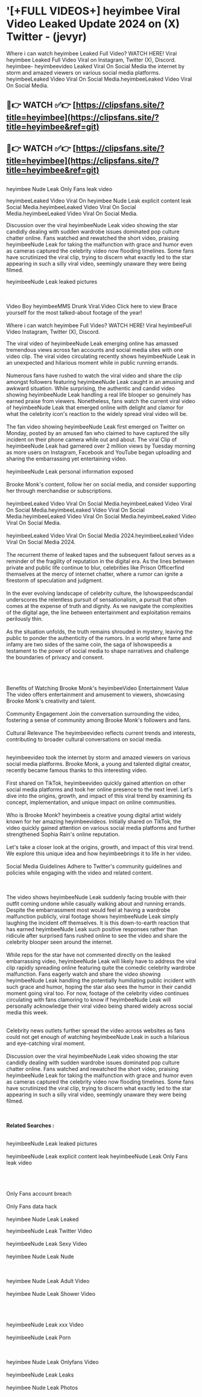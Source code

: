 #  '[+FULL VIDEOS+] heyimbee Viral Video Leaked Update 2024 on (X) Twitter - (jevyr)

Where i can watch heyimbee Leaked Full Video? WATCH HERE! Viral heyimbee Leaked Full Video Viral on Instagram, Twitter (X), Discord.
heyimbee- heyimbeevideo Leaked Viral On Social Media the internet by storm and amazed viewers on various social media platforms.
heyimbeeLeaked Video Viral On Social Media.heyimbeeLeaked Video Viral On Social Media.




## 🔴👉 WATCH ✅👉 [https://clipsfans.site/?title=heyimbee](https://clipsfans.site/?title=heyimbee&ref=git)


## 🔴👉 WATCH ✅👉 [https://clipsfans.site/?title=heyimbee](https://clipsfans.site/?title=heyimbee&ref=git)
##


heyimbee Nude Leak Only Fans leak video 


heyimbeeLeaked Video Viral On  heyimbee Nude Leak explicit content leak Social Media.heyimbeeLeaked Video Viral On Social Media.heyimbeeLeaked Video Viral On Social Media.



Discussion over the viral heyimbeeNude Leak video showing the star candidly dealing with sudden wardrobe issues dominated pop culture chatter online. Fans watched and rewatched the short video, praising heyimbeeNude Leak for taking the malfunction with grace and humor even as cameras captured the celebrity video now flooding timelines. Some fans have scrutinized the viral clip, trying to discern what exactly led to the star appearing in such a silly viral video, seemingly unaware they were being filmed.


heyimbeeNude Leak leaked pictures


  <br>

  <br>
Video Boy heyimbeeMMS Drunk Viral.Video Click here to view Brace yourself for the most talked-about footage of the year!
<br><br>
Where i can watch heyimbee Full Video? WATCH HERE! Viral heyimbeeFull Video Instagram, Twitter (X), Discord.

The viral video of heyimbeeNude Leak emerging online has amassed tremendous views across fan accounts and social media sites with one video clip. The viral video circulating recently shows heyimbeeNude Leak in an unexpected and hilarious moment while in public running errands.
<br><br>
Numerous fans have rushed to watch the viral video and share the clip amongst followers featuring heyimbeeNude Leak caught in an amusing and awkward situation. While surprising, the authentic and candid video showing heyimbeeNude Leak handling a real life blooper so genuinely has earned praise from viewers. Nonetheless, fans watch the current viral video of heyimbeeNude Leak that emerged online with delight and clamor for what the celebrity icon's reaction to the widely spread viral video will be.
<br><br>
The fan video showing heyimbeeNude Leak first emerged on Twitter on Monday, posted by an amused fan who claimed to have captured the silly incident on their phone camera while out and about. The viral Clip of heyimbeeNude Leak had garnered over 2 million views by Tuesday morning as more users on Instagram, Facebook and YouTube began uploading and sharing the embarrassing yet entertaining video.
<br><br>
heyimbeeNude Leak personal information exposed
<br><br>
Brooke Monk's content, follow her on social media, and consider supporting her through merchandise or subscriptions.
<br><br>
heyimbeeLeaked Video Viral On Social Media.heyimbeeLeaked Video Viral On Social Media.heyimbeeLeaked Video Viral On Social Media.heyimbeeLeaked Video Viral On Social Media.heyimbeeLeaked Video Viral On Social Media.
<br><br>
heyimbeeLeaked Video Viral On Social Media 2024.heyimbeeLeaked Video Viral On Social Media 2024.
<br><br>
The recurrent theme of leaked tapes and the subsequent fallout serves as a reminder of the fragility of reputation in the digital era. As the lines between private and public life continue to blur, celebrities like Prison Officerfind themselves at the mercy of internet chatter, where a rumor can ignite a firestorm of speculation and judgment.
<br><br>
In the ever evolving landscape of celebrity culture, the Ishowspeedscandal underscores the relentless pursuit of sensationalism, a pursuit that often comes at the expense of truth and dignity. As we navigate the complexities of the digital age, the line between entertainment and exploitation remains perilously thin.
<br><br>
As the situation unfolds, the truth remains shrouded in mystery, leaving the public to ponder the authenticity of the rumors. In a world where fame and infamy are two sides of the same coin, the saga of Ishowspeedis a testament to the power of social media to shape narratives and challenge the boundaries of privacy and consent.
<br><br>

<br><br>
Benefits of Watching Brooke Monk's heyimbeeVideo Entertainment Value The video offers entertainment and amusement to viewers, showcasing Brooke Monk's creativity and talent.
<br><br>
Community Engagement Join the conversation surrounding the video, fostering a sense of community among Brooke Monk's followers and fans.
<br><br>
Cultural Relevance The heyimbeevideo reflects current trends and interests, contributing to broader cultural conversations on social media.
<br><br>


heyimbeevideo took the internet by storm and amazed viewers on various social media platforms. Brooke Monk, a young and talented digital creator, recently became famous thanks to this interesting video.
<br><br>
First shared on TikTok, heyimbeevideo quickly gained attention on other social media platforms and took her online presence to the next level. Let's dive into the origins, growth, and impact of this viral trend by examining its concept, implementation, and unique impact on online communities.
<br><br>
Who is Brooke Monk? heyimbeeis a creative young digital artist widely known for her amazing heyimbeevideos. Initially shared on TikTok, the video quickly gained attention on various social media platforms and further strengthened Sophia Rain's online reputation.
<br><br>
Let's take a closer look at the origins, growth, and impact of this viral trend. We explore this unique idea and how heyimbeebrings it to life in her video.
<br><br>
Social Media Guidelines Adhere to Twitter's community guidelines and policies while engaging with the video and related content.


<br><br>
The video shows heyimbeeNude Leak suddenly facing trouble with their outfit coming undone while casually walking about and running errands. Despite the embarrassment most would feel at having a wardrobe malfunction publicly, viral footage shows heyimbeeNude Leak simply laughing the incident off themselves. It is this down-to-earth reaction that has earned heyimbeeNude Leak such positive responses rather than ridicule after surprised fans rushed online to see the video and share the celebrity blooper seen around the internet.
<br><br>
While reps for the star have not commented directly on the leaked embarrassing video, heyimbeeNude Leak will likely have to address the viral clip rapidly spreading online featuring quite the comedic celebrity wardrobe malfunction. Fans eagerly watch and share the video showing heyimbeeNude Leak handling the potentially humiliating public incident with such grace and humor, hoping the star also sees the humor in their candid moment going viral too. For now, footage of the celebrity video continues circulating with fans clamoring to know if heyimbeeNude Leak will personally acknowledge their viral video being shared widely across social media this week.
<br><br>

Celebrity news outlets further spread the video across websites as fans could not get enough of watching heyimbeeNude Leak in such a hilarious and eye-catching viral moment.
<br><br>
Discussion over the viral heyimbeeNude Leak video showing the star candidly dealing with sudden wardrobe issues dominated pop culture chatter online. Fans watched and rewatched the short video, praising heyimbeeNude Leak for taking the malfunction with grace and humor even as cameras captured the celebrity video now flooding timelines. Some fans have scrutinized the viral clip, trying to discern what exactly led to the star appearing in such a silly viral video, seemingly unaware they were being filmed.


<br><br>
<strong>Related Searches :</strong>
<br><br>

heyimbeeNude Leak leaked pictures
<br><br>
heyimbeeNude Leak explicit content leak
heyimbeeNude Leak Only Fans leak video
<br><br>

<br><br>
Only Fans account breach
<br><br>
Only Fans data hack
<br><br>
heyimbee Nude Leak Leaked

heyimbeeNude Leak Twitter Video
<br><br>
heyimbeeNude Leak Sexy Video
<br><br>
heyimbee Nude Leak Nude

<br><br>
heyimbee Nude Leak Adult Video
<br><br>
heyimbee Nude Leak Shower Video
<br><br>

<br><br>
heyimbeeNude Leak xxx Video
<br><br>
heyimbeeNude Leak Porn

<br><br>
heyimbee Nude Leak Onlyfans Video
<br><br>
heyimbeeNude Leak Leaks
<br><br>
heyimbee Nude Leak Photos